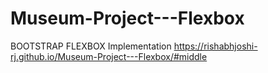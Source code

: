 # Museum-Project---Flexbox
BOOTSTRAP FLEXBOX Implementation
https://rishabhjoshi-rj.github.io/Museum-Project---Flexbox/#middle

